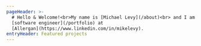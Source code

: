 ```yaml
---
pageHeader: >-
  # Hello & Welcome!<br>My name is [Michael Levy](/about)<br> and I am a
  [software engineer](/portfolio) at
  [Allergan](https://www.linkedin.com/in/mikelevy).
entryHeader: Featured projects
---
```


